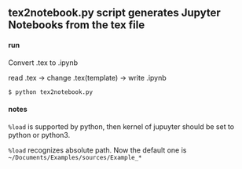## tex2notebook.py script generates Jupyter Notebooks from the tex file

#### run

Convert .tex to .ipynb

read .tex -> change .tex(template) -> write .ipynb

```
$ python tex2notebook.py
```

#### notes
`%load` is supported by python, then kernel of jupuyter should be set to python or python3.

`%load` recognizes absolute path. Now the default one is `~/Documents/Examples/sources/Example_*`
